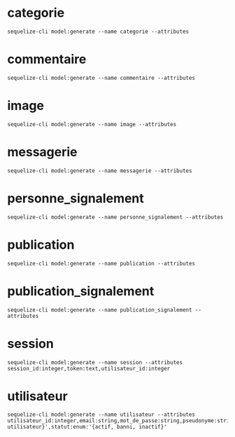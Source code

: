 # categorie

```
sequelize-cli model:generate --name categorie --attributes
```

# commentaire

```
sequelize-cli model:generate --name commentaire --attributes
```

# image

```
sequelize-cli model:generate --name image --attributes
```

# messagerie

```
sequelize-cli model:generate --name messagerie --attributes
```

# personne_signalement

```
sequelize-cli model:generate --name personne_signalement --attributes
```

# publication

```
sequelize-cli model:generate --name publication --attributes
```

# publication_signalement

```
sequelize-cli model:generate --name publication_signalement --attributes
```

# session

```
sequelize-cli model:generate --name session --attributes session_id:integer,token:text,utilisateur_id:integer
```

# utilisateur

```
sequelize-cli model:generate --name utilisateur --attributes utilisateur_id:integer,email:string,mot_de_passe:string,pseudonyme:string,nom:string,prenom:string,departement:string,ville:string,role:enum:'{administrateur, utilisateur}',statut:enum:'{actif, banni, inactif}'
```
